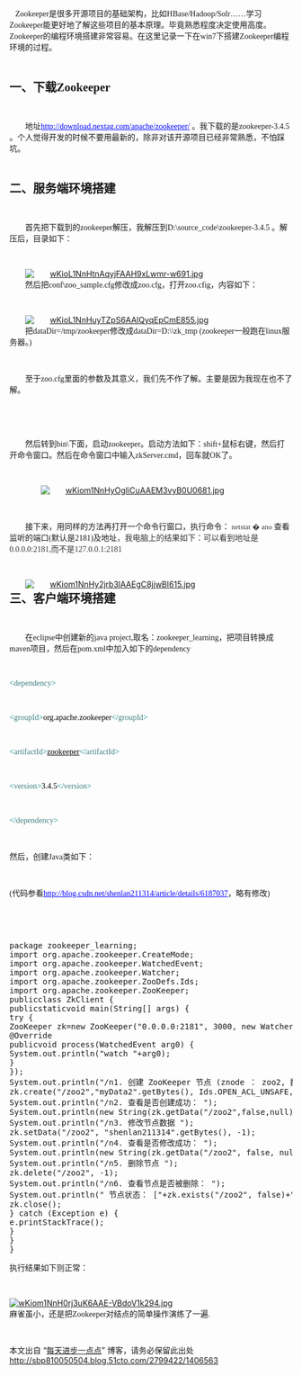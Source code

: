 <div class="Section0">
 <p class="p0" style="text-indent:28px;margin-bottom:0px;margin-top:0px;"><span style="font-size:14px;font-family:'宋体';"><br> &nbsp; &nbsp;Zookeeper<span style="font-family:'宋体';">是很多开源项目的基础架构，比如</span><span style="font-family:'times new roman';">HBase/Hadoop/Solr</span><span style="font-family:'宋体';">……学习</span><span style="font-family:'times new roman';">Zookeeper</span><span style="font-family:'宋体';">能更好地了解这些项目的基本原理。毕竟熟悉程度决定使用高度。</span><span style="font-family:'times new roman';">Zookeeper</span><span style="font-family:'宋体';">的编程环境搭建非常容易。在这里记录一下在</span><span style="font-family:'times new roman';">win7</span><span style="font-family:'宋体';">下搭建</span><span style="font-family:'times new roman';">Zookeeper</span><span style="font-family:'宋体';">编程环境的过程。</span></span><span style="font-size:14px;font-family:'宋体';"></span></p>
 <p><br></p>
 <h3 style="margin-bottom:0px;margin-top:0px;"><span style="font-weight:bold;font-size:21px;font-family:'宋体';">一、下载<span style="font-family:'times new roman';">Zookeeper</span></span><span style="font-weight:bold;font-size:21px;font-family:'宋体';"></span></h3>
 <p><br></p>
 <p class="p0" style="text-indent:28px;margin-bottom:0px;margin-top:0px;"><span style="font-size:14px;font-family:'宋体';">地址</span><a href="http://download.nextag.com/apache/zookeeper/" target="_blank"><span class="15" style="color:#0000ff;text-decoration:underline;font-family:'宋体';">http://download.nextag.com/apache/zookeeper/</span></a><span style="font-size:14px;font-family:'宋体';"> 。我下载的是<span style="font-family:'times new roman';">zookeeper-3.4.5 </span><span style="font-family:'宋体';">。个人觉得开发的时候不要用最新的，除非对该开源项目已经非常熟悉，不怕踩坑。</span></span><span style="font-size:14px;font-family:'宋体';"></span></p>
 <p><br></p>
 <h3 style="margin-bottom:0px;margin-top:0px;"><span style="font-weight:bold;font-size:21px;font-family:'宋体';">二、服务端环境搭建</span><span style="font-weight:bold;font-size:21px;font-family:'宋体';"></span></h3>
 <p><br></p>
 <p class="p0" style="text-indent:28px;margin-bottom:0px;margin-top:0px;"><span style="font-size:14px;font-family:'宋体';">首先把下载到的<span style="font-family:'times new roman';">zookeeper</span><span style="font-family:'宋体';">解压，我解压到</span><span style="font-family:'times new roman';">D:\source_code\zookeeper-3.4.5 </span><span style="font-family:'宋体';">。解压后，目录如下：</span></span><span style="font-size:14px;font-family:'宋体';"></span></p>
 <p><br></p>
 <p class="p0" style="text-indent:28px;margin-bottom:0px;margin-top:0px;"><a href="http://s3.51cto.com/wyfs02/M01/25/D1/wKioL1NnHtnAqyjFAAH9xLwmr-w691.jpg" target="_blank"><img onload="if(this.width>650) this.width=650;" src="http://s3.51cto.com/wyfs02/M01/25/D1/wKioL1NnHtnAqyjFAAH9xLwmr-w691.jpg" title="2014-5-5_Zookeeper学习第一课：环境搭建和节点操作 2-394.png" alt="wKioL1NnHtnAqyjFAAH9xLwmr-w691.jpg"></a></p>
 <p class="p0" style="text-indent:28px;margin-bottom:0px;margin-top:0px;"><span style="font-size:14px;font-family:'宋体';">然后把<span style="font-family:'times new roman';">conf\zoo_sample.cfg</span><span style="font-family:'宋体';">修改成</span><span style="font-family:'times new roman';">zoo.cfg</span><span style="font-family:'宋体';">，打开</span><span style="font-family:'times new roman';">zoo.cfig</span><span style="font-family:'宋体';">，内容如下：</span></span><span style="font-size:14px;font-family:'宋体';"></span></p>
 <p><br></p>
 <p class="p0" style="text-indent:28px;margin-bottom:0px;margin-top:0px;"><a href="http://s3.51cto.com/wyfs02/M02/25/D1/wKioL1NnHuyTZpS6AAIQyqEpCmE855.jpg" target="_blank"><img onload="if(this.width>650) this.width=650;" src="http://s3.51cto.com/wyfs02/M02/25/D1/wKioL1NnHuyTZpS6AAIQyqEpCmE855.jpg" title="2014-5-5_Zookeeper学习第一课：环境搭建和节点操作 2-446.png" alt="wKioL1NnHuyTZpS6AAIQyqEpCmE855.jpg"></a></p>
 <p class="p0" style="text-indent:28px;margin-bottom:0px;margin-top:0px;"><span style="font-size:14px;font-family:'宋体';">把<span style="font-family:'times new roman';">dataDir=/tmp/zookeeper</span><span style="font-family:'宋体';">修改成</span><span style="font-family:'times new roman';">dataDir=D:\\zk_tmp (zookeeper</span><span style="font-family:'宋体';">一般跑在</span><span style="font-family:'times new roman';">linux</span><span style="font-family:'宋体';">服务器。</span><span style="font-family:'times new roman';">)</span></span><span style="font-size:14px;font-family:'宋体';"></span></p>
 <p><br></p>
 <p class="p0" style="text-indent:28px;margin-bottom:0px;margin-top:0px;"><span style="font-size:14px;font-family:'宋体';">至于<span style="font-family:'times new roman';">zoo.cfg</span><span style="font-family:'宋体';">里面的参数及其意义，我们先不作了解。主要是因为我现在也不了解。</span></span><span style="font-size:14px;font-family:'宋体';"></span></p>
 <p><br></p>
 <p class="p0" style="text-indent:28px;margin-left:56px;margin-bottom:0px;margin-top:0px;"><span style="font-size:14px;font-family:'宋体';"></span></p>
 <p><br></p>
 <p class="p0" style="text-indent:28px;margin-bottom:0px;margin-top:0px;"><span style="font-size:14px;font-family:'宋体';">然后转到<span style="font-family:'times new roman';">bin\</span><span style="font-family:'宋体';">下面，启动</span><span style="font-family:'times new roman';">zookeeper</span><span style="font-family:'宋体';">。启动方法如下：</span><span style="font-family:'times new roman';">shift+</span><span style="font-family:'宋体';">鼠标右键，然后打开命令窗口。然后在命令窗口中输入</span><span style="font-family:'times new roman';">zkServer.cmd</span><span style="font-family:'宋体';">，回车就</span><span style="font-family:'times new roman';">OK</span><span style="font-family:'宋体';">了。</span></span><span style="font-size:14px;font-family:'宋体';"></span></p>
 <p><br></p>
 <p class="p0" style="text-indent:28px;margin-left:28px;margin-bottom:0px;margin-top:0px;"><a href="http://s3.51cto.com/wyfs02/M01/25/D1/wKiom1NnHyOgIiCuAAEM3vyB0U0681.jpg" target="_blank"><img onload="if(this.width>650) this.width=650;" src="http://s3.51cto.com/wyfs02/M01/25/D1/wKiom1NnHyOgIiCuAAEM3vyB0U0681.jpg" title="2014-5-5_Zookeeper学习第一课：环境搭建和节点操作 2-641.png" alt="wKiom1NnHyOgIiCuAAEM3vyB0U0681.jpg"></a></p>
 <p class="p0" style="margin-bottom:0px;margin-top:0px;"><span style="font-size:14px;font-family:'宋体';"></span></p>
 <p><br></p>
 <p class="p0" style="text-indent:28px;margin-bottom:0px;margin-top:0px;"><span style="font-size:14px;font-family:'宋体';">接下来，用同样的方法</span><span style="font-size:14px;font-family:'宋体';">再打开一个命令行窗口，执行命令：</span><span style="color:#333333;font-weight:normal;font-style:normal;font-size:13px;font-family:verdana;background:#ffffff;"> netstat <span style="font-family:'宋体';">&#xfffd; </span><span style="font-family:verdana;">ano </span></span><span style="color:#333333;font-weight:normal;font-style:normal;font-size:13px;font-family:'宋体';background:#ffffff;"></span><span style="font-weight:normal;font-style:normal;font-size:14px;font-family:'宋体';background:#ffffff;">查看监听的端口<span style="font-family:verdana;">(</span><span style="font-family:'宋体';">默认是</span><span style="font-family:verdana;">2181)</span><span style="font-family:'宋体';">及地址</span></span><span style="color:#333333;font-weight:normal;font-style:normal;font-size:14px;font-family:'宋体';background:#ffffff;">，我电脑上的结果如下：可以看到地址是<span style="font-family:verdana;">0.0.0.0:2181,</span><span style="font-family:'宋体';">而不是</span><span style="font-family:verdana;">127.0.0.1:2181</span></span><span style="color:#333333;font-weight:normal;font-style:normal;font-size:14px;font-family:'宋体';background:#ffffff;"></span></p>
 <p><br></p>
 <p class="p0" style="text-indent:28px;margin-bottom:0px;margin-top:0px;"><a href="http://s3.51cto.com/wyfs02/M00/25/D1/wKiom1NnHy2jrb3lAAEgC8jjwBI615.jpg" target="_blank"><img onload="if(this.width>650) this.width=650;" src="http://s3.51cto.com/wyfs02/M00/25/D1/wKiom1NnHy2jrb3lAAEgC8jjwBI615.jpg" title="2014-5-5_Zookeeper学习第一课：环境搭建和节点操作 2-754.png" alt="wKiom1NnHy2jrb3lAAEgC8jjwBI615.jpg"></a></p>
 <h3 style="margin-bottom:0px;margin-top:0px;"><span style="font-weight:bold;font-size:21px;font-family:'宋体';">三、客户端环境搭建</span><span style="font-weight:bold;font-size:21px;font-family:'宋体';"></span></h3>
 <p><br></p>
 <p class="p0" style="text-indent:28px;margin-bottom:0px;margin-top:0px;"><span style="font-size:14px;font-family:'宋体';">在<span style="font-family:'times new roman';">eclipse</span><span style="font-family:'宋体';">中创建新的</span><span style="font-family:'times new roman';">java project,</span><span style="font-family:'宋体';">取名：</span><span style="font-family:'times new roman';">zookeeper_learning</span><span style="font-family:'宋体';">，把项目转换成</span><span style="font-family:'times new roman';">maven</span><span style="font-family:'宋体';">项目，然后在</span><span style="font-family:'times new roman';">pom.xml</span><span style="font-family:'宋体';">中加入如下的</span><span style="font-family:'times new roman';">dependency</span></span><span style="font-size:14px;font-family:'宋体';"></span></p>
 <p><br></p>
 <p class="p0" style="margin-bottom:0px;margin-top:0px;"><span style="color:#008080;font-size:14px;font-family:consolas;">&lt;</span><span style="color:#3f7f7f;font-size:14px;font-family:consolas;">dependency</span><span style="color:#008080;font-size:14px;font-family:consolas;">&gt;</span><span style="font-size:14px;font-family:consolas;"></span></p>
 <p><br></p>
 <p class="p0" style="margin-bottom:0px;margin-top:0px;"><span style="color:#000000;font-size:14px;font-family:consolas;"></span><span style="color:#000000;font-size:14px;font-family:consolas;"></span><span style="color:#000000;font-size:14px;font-family:consolas;"></span><span style="color:#008080;font-size:14px;font-family:consolas;">&lt;</span><span style="color:#3f7f7f;font-size:14px;font-family:consolas;">groupId</span><span style="color:#008080;font-size:14px;font-family:consolas;">&gt;</span><span style="color:#000000;font-size:14px;font-family:consolas;">org.apache.zookeeper</span><span style="color:#008080;font-size:14px;font-family:consolas;">&lt;/</span><span style="color:#3f7f7f;font-size:14px;font-family:consolas;">groupId</span><span style="color:#008080;font-size:14px;font-family:consolas;">&gt;</span><span style="font-size:14px;font-family:consolas;"></span></p>
 <p><br></p>
 <p class="p0" style="margin-bottom:0px;margin-top:0px;"><span style="color:#000000;font-size:14px;font-family:consolas;"></span><span style="color:#000000;font-size:14px;font-family:consolas;"></span><span style="color:#000000;font-size:14px;font-family:consolas;"></span><span style="color:#008080;font-size:14px;font-family:consolas;">&lt;</span><span style="color:#3f7f7f;font-size:14px;font-family:consolas;">artifactId</span><span style="color:#008080;font-size:14px;font-family:consolas;">&gt;</span><span style="color:#000000;text-decoration:underline;font-size:14px;font-family:consolas;">zookeeper</span><span style="color:#008080;font-size:14px;font-family:consolas;">&lt;/</span><span style="color:#3f7f7f;font-size:14px;font-family:consolas;">artifactId</span><span style="color:#008080;font-size:14px;font-family:consolas;">&gt;</span><span style="font-size:14px;font-family:consolas;"></span></p>
 <p><br></p>
 <p class="p0" style="margin-bottom:0px;margin-top:0px;"><span style="color:#000000;font-size:14px;font-family:consolas;"></span><span style="color:#000000;font-size:14px;font-family:consolas;"></span><span style="color:#000000;font-size:14px;font-family:consolas;"></span><span style="color:#008080;font-size:14px;font-family:consolas;">&lt;</span><span style="color:#3f7f7f;font-size:14px;font-family:consolas;">version</span><span style="color:#008080;font-size:14px;font-family:consolas;">&gt;</span><span style="color:#000000;font-size:14px;font-family:consolas;">3.4.5</span><span style="color:#008080;font-size:14px;font-family:consolas;">&lt;/</span><span style="color:#3f7f7f;font-size:14px;font-family:consolas;">version</span><span style="color:#008080;font-size:14px;font-family:consolas;">&gt;</span><span style="font-size:14px;font-family:consolas;"></span></p>
 <p><br></p>
 <p class="p0" style="margin-bottom:0px;margin-top:0px;"><span style="color:#008080;font-size:14px;font-family:consolas;">&lt;/</span><span style="color:#3f7f7f;font-size:14px;font-family:consolas;">dependency</span><span style="color:#008080;font-size:14px;font-family:consolas;">&gt;</span><span style="color:#008080;font-size:14px;font-family:consolas;"></span></p>
 <p><br></p>
 <p class="p0" style="margin-bottom:0px;margin-top:0px;"><span style="font-size:14px;font-family:'宋体';">然后，创建<span style="font-family:consolas;">Java</span><span style="font-family:'宋体';">类如下：</span></span><span style="font-size:14px;font-family:'宋体';"></span></p>
 <p><br></p>
 <p class="p0" style="margin-bottom:0px;margin-top:0px;"><span style="font-size:14px;font-family:'宋体';">(<span style="font-family:'宋体';">代码参看</span></span><a href="http://blog.csdn.net/shenlan211314/article/details/6187037" target="_blank"><span class="15" style="color:#0000ff;text-decoration:underline;font-family:'宋体';">http://blog.csdn.net/shenlan211314/article/details/6187037</span></a><span style="font-size:14px;font-family:'宋体';">，略有修改<span style="font-family:consolas;">)</span></span><span style="font-size:14px;font-family:'宋体';"></span></p>
 <p><br></p>
 <p class="p0" style="text-align:justify;margin-bottom:0px;margin-top:0px;"><span style="font-size:14px;font-family:'宋体';"></span></p>
 <p><br></p>
 <pre class="brush:java;toolbar:false;">package zookeeper_learning;
import org.apache.zookeeper.CreateMode;
import org.apache.zookeeper.WatchedEvent;
import org.apache.zookeeper.Watcher;
import org.apache.zookeeper.ZooDefs.Ids;
import org.apache.zookeeper.ZooKeeper;
publicclass ZkClient {
publicstaticvoid main(String[] args) {
try {
ZooKeeper zk=new ZooKeeper("0.0.0.0:2181", 3000, new Watcher(){
@Override
publicvoid process(WatchedEvent arg0) {
System.out.println("watch "+arg0);
}
});
System.out.println("/n1. 创建 ZooKeeper 节点 (znode ： zoo2, 数据： myData2 ，权限： OPEN_ACL_UNSAFE ，节点类型： Persistent");
zk.create("/zoo2","myData2".getBytes(), Ids.OPEN_ACL_UNSAFE, CreateMode.PERSISTENT);
System.out.println("/n2. 查看是否创建成功： ");
System.out.println(new String(zk.getData("/zoo2",false,null)));
System.out.println("/n3. 修改节点数据 ");
zk.setData("/zoo2", "shenlan211314".getBytes(), -1);
System.out.println("/n4. 查看是否修改成功： ");
System.out.println(new String(zk.getData("/zoo2", false, null)));
System.out.println("/n5. 删除节点 ");
zk.delete("/zoo2", -1);
System.out.println("/n6. 查看节点是否被删除： ");
System.out.println(" 节点状态： ["+zk.exists("/zoo2", false)+"]");
zk.close();
} catch (Exception e) {
e.printStackTrace();
}
}
}</pre>
 <p class="p0" style="margin-bottom:0px;margin-top:0px;"><span style="font-size:14px;font-family:'宋体';">执行结果如下则正常：</span><span style="font-size:14px;font-family:'宋体';"></span></p>
 <p><br></p>
 <p class="p0" style="margin-bottom:0px;margin-top:0px;"><a href="http://s3.51cto.com/wyfs02/M02/25/D1/wKiom1NnH0rj3uK6AAE-VBdoV1k294.jpg" target="_blank"><img onload="if(this.width>650) this.width=650;" src="http://s3.51cto.com/wyfs02/M02/25/D1/wKiom1NnH0rj3uK6AAE-VBdoV1k294.jpg" title="2014-5-5_Zookeeper学习第一课：环境搭建和节点操作 2-2417.png" alt="wKiom1NnH0rj3uK6AAE-VBdoV1k294.jpg"></a></p>
 <p class="p0" style="margin-bottom:0px;margin-top:0px;"><span style="font-size:14px;font-family:'宋体';">麻雀虽小，还是把<span style="font-family:consolas;">Zookeeper</span><span style="font-family:'宋体';">对结点的简单操作演练了一遍.</span></span></p>
 <p class="p0" style="margin-bottom:0px;margin-top:0px;"><span style="font-size:14px;font-family:'宋体';"></span></p>
 <p><br></p>
</div>
<p>本文出自 “<a href="http://sbp810050504.blog.51cto.com">每天进步一点点</a>” 博客，请务必保留此出处<a href="http://sbp810050504.blog.51cto.com/2799422/1406563">http://sbp810050504.blog.51cto.com/2799422/1406563</a></p>
